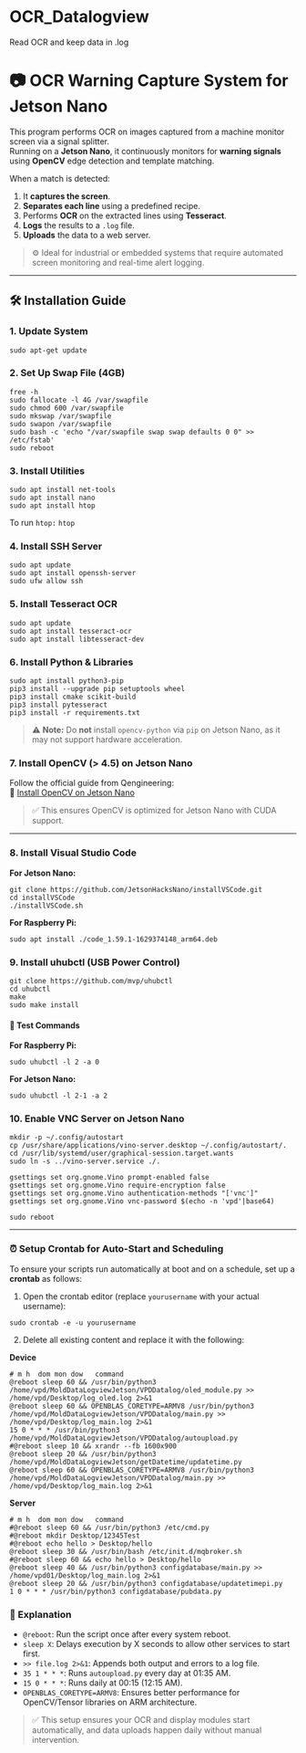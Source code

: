 # OCR_Datalogview
Read OCR and keep data in .log

# 📷 OCR Warning Capture System for Jetson Nano

This program performs OCR on images captured from a machine monitor screen via a signal splitter.  
Running on a **Jetson Nano**, it continuously monitors for **warning signals** using **OpenCV** edge detection and template matching.

When a match is detected:
1. It **captures the screen**.
2. **Separates each line** using a predefined recipe.
3. Performs **OCR** on the extracted lines using **Tesseract**.
4. **Logs** the results to a `.log` file.
5. **Uploads** the data to a web server.

> ⚙️ Ideal for industrial or embedded systems that require automated screen monitoring and real-time alert logging.

---

## 🛠 Installation Guide

### 1. Update System
```sudo apt-get update```
### 2. Set Up Swap File (4GB)
```
free -h
sudo fallocate -l 4G /var/swapfile
sudo chmod 600 /var/swapfile
sudo mkswap /var/swapfile
sudo swapon /var/swapfile
sudo bash -c 'echo "/var/swapfile swap swap defaults 0 0" >> /etc/fstab'
sudo reboot
```
### 3. Install Utilities
```
sudo apt install net-tools
sudo apt install nano
sudo apt install htop
```
To run `htop:`
```htop```
### 4. Install SSH Server
```
sudo apt update
sudo apt install openssh-server
sudo ufw allow ssh
```
### 5. Install Tesseract OCR
```
sudo apt update
sudo apt install tesseract-ocr
sudo apt install libtesseract-dev
```
### 6. Install Python & Libraries
```
sudo apt install python3-pip
pip3 install --upgrade pip setuptools wheel
pip3 install cmake scikit-build
pip3 install pytesseract
pip3 install -r requirements.txt
```
> ⚠️ **Note:** Do **not** install `opencv-python` via `pip` on Jetson Nano, as it may not support hardware acceleration.
### 7. Install OpenCV (> 4.5) on Jetson Nano

Follow the official guide from Qengineering:  
🔗 [Install OpenCV on Jetson Nano](https://qengineering.eu/install-opencv-on-jetson-nano.html)

> ✅ This ensures OpenCV is optimized for Jetson Nano with CUDA support.
---
### 8. Install Visual Studio Code
**For Jetson Nano:**
```
git clone https://github.com/JetsonHacksNano/installVSCode.git
cd installVSCode
./installVSCode.sh
```
**For Raspberry Pi:**
```
sudo apt install ./code_1.59.1-1629374148_arm64.deb
```
### 9. Install uhubctl (USB Power Control)
```
git clone https://github.com/mvp/uhubctl
cd uhubctl
make
sudo make install
```
#### 🧪 Test Commands
**For Raspberry Pi:**
```
sudo uhubctl -l 2 -a 0
```
**For Jetson Nano:**
```
sudo uhubctl -l 2-1 -a 2
```
### 10. Enable VNC Server on Jetson Nano
```
mkdir -p ~/.config/autostart
cp /usr/share/applications/vino-server.desktop ~/.config/autostart/.
cd /usr/lib/systemd/user/graphical-session.target.wants
sudo ln -s ../vino-server.service ./.

gsettings set org.gnome.Vino prompt-enabled false
gsettings set org.gnome.Vino require-encryption false
gsettings set org.gnome.Vino authentication-methods "['vnc']"
gsettings set org.gnome.Vino vnc-password $(echo -n 'vpd'|base64)

sudo reboot
```
---

### ⏰ Setup Crontab for Auto-Start and Scheduling

To ensure your scripts run automatically at boot and on a schedule, set up a **crontab** as follows:

1. Open the crontab editor (replace `yourusername` with your actual username):
```
sudo crontab -e -u yourusername
```
2. Delete all existing content and replace it with the following:
   
**Device**
```
# m h  dom mon dow   command
@reboot sleep 60 && /usr/bin/python3 /home/vpd/MoldDataLogviewJetson/VPDDatalog/oled_module.py >> /home/vpd/Desktop/log_oled.log 2>&1
@reboot sleep 60 && OPENBLAS_CORETYPE=ARMV8 /usr/bin/python3 /home/vpd/MoldDataLogviewJetson/VPDDatalog/main.py >> /home/vpd/Desktop/log_main.log 2>&1
15 0 * * * /usr/bin/python3 /home/vpd/MoldDataLogviewJetson/VPDDatalog/autoupload.py
#@reboot sleep 10 && xrandr --fb 1600x900
@reboot sleep 20 && /usr/bin/python3 /home/vpd/MoldDataLogviewJetson/getDatetime/updatetime.py
@reboot sleep 60 && OPENBLAS_CORETYPE=ARMV8 /usr/bin/python3 /home/vpd/MoldDataLogviewJetson/VPDDatalog/main.py >> /home/vpd/Desktop/log_main.log 2>&1
```
**Server**
```
# m h  dom mon dow   command
#@reboot sleep 60 && /usr/bin/python3 /etc/cmd.py
#@reboot mkdir Desktop/12345Test
#@reboot echo hello > Desktop/hello
@reboot sleep 30 && /usr/bin/bash /etc/init.d/mqbroker.sh
#@reboot sleep 60 && echo hello > Desktop/hello
@reboot sleep 40 && /usr/bin/python3 configdatabase/main.py >> /home/vpd01/Desktop/log_main.log 2>&1
@reboot sleep 20 && /usr/bin/python3 configdatabase/updatetimepi.py
1 0 * * * /usr/bin/python3 configdatabase/pubdata.py
```
### 📘 Explanation
- `@reboot`: Run the script once after every system reboot.
- `sleep X`: Delays execution by X seconds to allow other services to start first.
- `>> file.log 2>&1`: Appends both output and errors to a log file.
- `35 1 * * *`: Runs `autoupload.py` every day at 01:35 AM.
- `15 0 * * *`: Runs daily at 00:15 (12:15 AM).
- `OPENBLAS_CORETYPE=ARMV8`: Ensures better performance for OpenCV/Tensor libraries on ARM architecture.

> ✅ This setup ensures your OCR and display modules start automatically, and data uploads happen daily without manual intervention.

